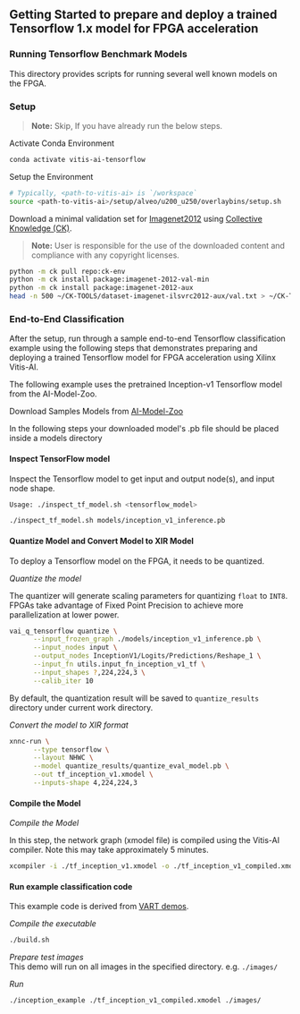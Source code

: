 ## Getting Started to prepare and deploy a trained Tensorflow 1.x model for FPGA acceleration

### Running Tensorflow Benchmark Models
This directory provides scripts for running several well known models on the FPGA.

### Setup
> **Note:** Skip, If you have already run the below steps.

  Activate Conda Environment
  ```sh
  conda activate vitis-ai-tensorflow
  ```

  Setup the Environment

  ```sh
  # Typically, <path-to-vitis-ai> is `/workspace`
  source <path-to-vitis-ai>/setup/alveo/u200_u250/overlaybins/setup.sh
  ```

   Download a minimal validation set for [Imagenet2012](http://www.image-net.org/challenges/LSVRC/2012) using [Collective Knowledge (CK)](https://github.com/ctuning).
   > **Note:** User is responsible for the use of the downloaded content and compliance with any copyright licenses.

   ```sh
   python -m ck pull repo:ck-env
   python -m ck install package:imagenet-2012-val-min
   python -m ck install package:imagenet-2012-aux
   head -n 500 ~/CK-TOOLS/dataset-imagenet-ilsvrc2012-aux/val.txt > ~/CK-TOOLS/dataset-imagenet-ilsvrc2012-val-min/val.txt
   ```


### End-to-End Classification

  After the setup, run through a sample end-to-end Tensorflow classification example using the following steps that demonstrates preparing and deploying a trained Tensorflow model for FPGA acceleration using Xilinx Vitis-AI.

  The following example uses the pretrained Inception-v1 Tensorflow model from the AI-Model-Zoo.

   Download Samples Models from [AI-Model-Zoo](../../models/AI-Model-Zoo)

   In the following steps your downloaded model's .pb file should be placed inside a models directory

#### Inspect TensorFlow model

   Inspect the Tensorflow model to get input and output node(s), and input node shape.
   ```sh
   Usage: ./inspect_tf_model.sh <tensorflow_model>
   ```

   ```sh
   ./inspect_tf_model.sh models/inception_v1_inference.pb
   ```

#### Quantize Model and Convert Model to XIR Model

  To deploy a Tensorflow model on the FPGA, it needs to be quantized.

  *Quantize the model*

  The quantizer will generate scaling parameters for quantizing `float` to `INT8`. FPGAs take advantage of Fixed Point Precision to achieve more parallelization at lower power.

  ```sh
  vai_q_tensorflow quantize \
        --input_frozen_graph ./models/inception_v1_inference.pb \
        --input_nodes input \
        --output_nodes InceptionV1/Logits/Predictions/Reshape_1 \
        --input_fn utils.input_fn_inception_v1_tf \
        --input_shapes ?,224,224,3 \
        --calib_iter 10
  ```
  By default, the quantization result will be saved to `quantize_results` directory under current work directory.

  *Convert the model to XIR format*
  ```sh
  xnnc-run \
        --type tensorflow \
        --layout NHWC \
        --model quantize_results/quantize_eval_model.pb \
        --out tf_inception_v1.xmodel \
        --inputs-shape 4,224,224,3
  ```

#### Compile the Model


  *Compile the Model*

  In this step, the network graph (xmodel file) is compiled using the Vitis-AI compiler.  Note this may take approximately 5 minutes.

  ```sh
  xcompiler -i ./tf_inception_v1.xmodel -o ./tf_inception_v1_compiled.xmodel -t DPUCADF8H 
  ```

#### Run example classification code

  This example code is derived from [VART demos](../../demo/VART).

  *Compile the executable*
  ```sh
  ./build.sh
  ```
  
  *Prepare test images*  
  This demo will run on all images in the specified directory. e.g. `./images/`

  *Run*
  ```sh
  ./inception_example ./tf_inception_v1_compiled.xmodel ./images/
  ```
